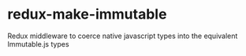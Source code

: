 # redux-make-immutable
Redux middleware to coerce native javascript types into the equivalent Immutable.js types
